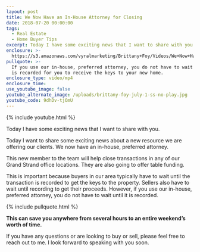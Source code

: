 ```yaml
---
layout: post
title: We Now Have an In-House Attorney for Closing
date: 2018-07-20 00:00:00
tags:
  - Real Estate
  - Home Buyer Tips
excerpt: Today I have some exciting news that I want to share with you.
enclosure: >-
  https://s3.amazonaws.com/vyralmarketing/Brittany+Foy/Videos/We+Now+Have+an+In-House+Attorney+for+Closing.mp4
pullquote: >-
  If you use our in-house, preferred attorney, you do not have to wait until it
  is recorded for you to receive the keys to your new home.
enclosure_type: video/mp4
enclosure_time:
use_youtube_image: false
youtube_alternate_image: /uploads/brittany-foy-july-1-ss-no-play.jpg
youtube_code: 9dhDv-tjOmU
---
```


{% include youtube.html %}

Today I have some exciting news that I want to share with you.

Today I want to share some exciting news about a new resource we are offering our clients. We now have an in-house, preferred attorney.

This new member to the team will help close transactions in any of our Grand Strand office locations. They are also going to offer table funding.

This is important because buyers in our area typically have to wait until the transaction is recorded to get the keys to the property. Sellers also have to wait until recording to get their proceeds. However, if you use our in-house, preferred attorney, you do not have to wait until it is recorded.

{% include pullquote.html %}

**This can save you anywhere from several hours to an entire weekend’s worth of time.**

If you have any questions or are looking to buy or sell, please feel free to reach out to me. I look forward to speaking with you soon.
